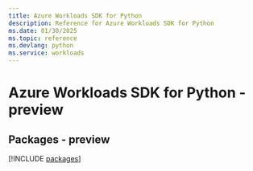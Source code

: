 ```yaml
---
title: Azure Workloads SDK for Python
description: Reference for Azure Workloads SDK for Python
ms.date: 01/30/2025
ms.topic: reference
ms.devlang: python
ms.service: workloads
---
```

# Azure Workloads SDK for Python - preview
## Packages - preview
[!INCLUDE [packages](workloads-index.md)]